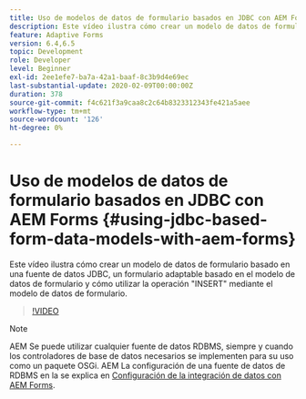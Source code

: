 ```yaml
---
title: Uso de modelos de datos de formulario basados en JDBC con AEM Forms
description: Este vídeo ilustra cómo crear un modelo de datos de formulario basado en una fuente de datos JDBC, un formulario adaptable basado en el modelo de datos de formulario y cómo utilizar la operación "INSERT" mediante el modelo de datos de formulario.
feature: Adaptive Forms
version: 6.4,6.5
topic: Development
role: Developer
level: Beginner
exl-id: 2ee1efe7-ba7a-42a1-baaf-8c3b9d4e69ec
last-substantial-update: 2020-02-09T00:00:00Z
duration: 378
source-git-commit: f4c621f3a9caa8c2c64b8323312343fe421a5aee
workflow-type: tm+mt
source-wordcount: '126'
ht-degree: 0%

---
```


# Uso de modelos de datos de formulario basados en JDBC con AEM Forms {#using-jdbc-based-form-data-models-with-aem-forms}

Este vídeo ilustra cómo crear un modelo de datos de formulario basado en una fuente de datos JDBC, un formulario adaptable basado en el modelo de datos de formulario y cómo utilizar la operación &quot;INSERT&quot; mediante el modelo de datos de formulario.

>[!VIDEO](https://video.tv.adobe.com/v/17736?quality=12&learn=on)

>[!NOTE]
>
>AEM Se puede utilizar cualquier fuente de datos RDBMS, siempre y cuando los controladores de base de datos necesarios se implementen para su uso como un paquete OSGi. AEM La configuración de una fuente de datos de RDBMS en la se explica en [Configuración de la integración de datos con AEM Forms](/help/forms/adaptive-forms/data-integration-technical-video-setup.md).
